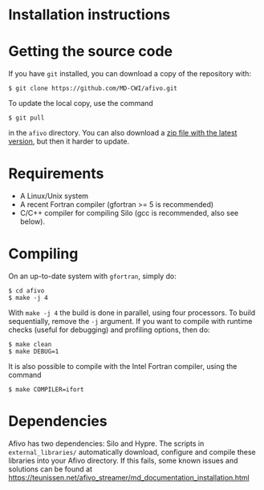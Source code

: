 # Installation instructions

# Getting the source code

If you have `git` installed, you can download a copy of the repository with:

    $ git clone https://github.com/MD-CWI/afivo.git

To update the local copy, use the command

    $ git pull

in the `afivo` directory. You can also download
a
[zip file with the latest version](https://github.com/MD-CWI/afivo/repository/archive.zip?ref=master),
but then it harder to update.

# Requirements

* A Linux/Unix system
* A recent Fortran compiler (gfortran >= 5 is recommended)
* C/C++ compiler for compiling Silo (gcc is recommended, also see below).

# Compiling

On an up-to-date system with `gfortran`, simply do:

    $ cd afivo
    $ make -j 4

With `make -j 4` the build is done in parallel, using four processors. To build
sequentially, remove the `-j` argument. If you want to compile with runtime
checks (useful for debugging) and profiling options, then do:

    $ make clean
    $ make DEBUG=1

It is also possible to compile with the Intel Fortran compiler, using the
command

    $ make COMPILER=ifort

# Dependencies

Afivo has two dependencies: Silo and Hypre. The scripts in `external_libraries/`
automatically download, configure and compile these libraries into your Afivo directory.
If this fails, some known issues and solutions can be found at https://teunissen.net/afivo_streamer/md_documentation_installation.html